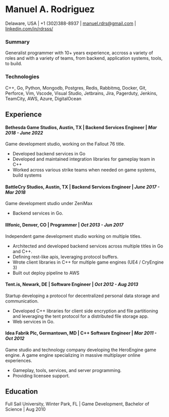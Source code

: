 # Manuel A. Rodriguez
Delaware, USA | +1 (302)388-8937 | manuel.rdrs@gmail.com | [linkedin.com/in/rdrsss/](https://www.linkedin.com/in/rdrsss/)

### Summary
Generalist programmer with 10+ years experience, accross a variety of roles and with a variety of teams, from backend, application systems, tools, to build. 

### Technologies
C++, Go, Python, Mongodb, Postgres, Redis, Rabbitmq, Docker, Git, Perforce, Vim, Vscode, Visual Studio, Jetbrains, Jira, Pagerduty, Jenkins, TeamCity, AWS, Azure, DigitalOcean

## Experience
#### Bethesda Game Studios, Austin, TX | Backend Services Engineer | _Mar 2018 - June 2022_
Game development studio, working on the Fallout 76 title.
* Developed backend services in Go
* Developed and maintained integration libraries for gameplay team in C++
* Worked across various strike teams when needed on game systems, build systems

#### BattleCry Studios, Austin, TX | Backend Services Engineer | _June 2017 - Mar 2018_
Game development studio under ZeniMax
* Backend services in Go.

#### Illfonic, Denver, CO | Programmer | _Oct 2013 - Jun 2017_
Independent game development studio working on multiple titles.
* Architected  and developed backend services across multiple titles in Go and C++.
* Defining rest-like apis, leveraging protocol buffers.
* Wrote client libraries in C++ for multiple game engines (UE4 / CryEngine 3)
* Built out deploy pipeline to AWS

#### Tent.is, Newark, DE | Software Engineer | _Oct 2012 - Aug 2013_
Startup developing a protocol for decentralized personal data storage and communication. 
* Developed C++ libraries for client side encryption and file partitioning and leveraging the tent protocol for a distributed file storage app.
* Web services in Go.

#### Idea Fabrik Plc, Germantown, MD | C++ Software Engineer | _Mar 2011 - Oct 2012_
Game studio and technology company developing the HeroEngine game engine. A game engine specializing in massive multiplayer online experiences.
* Gameplay, tools, services,  and server programming.
* Providing licensee support.

## Education
Full Sail University, Winter Park, FL | Game Development, Bachelor of Science | Aug 2010
